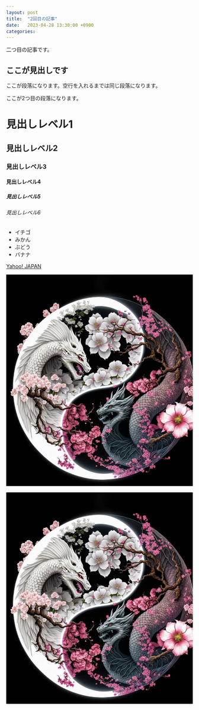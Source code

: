 ```yaml
---
layout: post
title:  "2回目の記事"
date:   2023-04-28 13:30:00 +0900
categories: 
---
```

二つ目の記事です。

## ここが見出しです
ここが段落になります。空行を入れるまでは同じ段落になります。

ここが2つ目の段落になります。

# 見出しレベル1
## 見出しレベル2
### 見出しレベル3
#### 見出しレベル4
##### 見出しレベル5
###### 見出しレベル6

- イチゴ
- みかん
- ぶどう
- バナナ

[Yahoo! JAPAN](https://www.yahoo.co.jp/)

![変わった絵](/assets/images/line%E5%86%99%E7%9C%9F.jpg)

[![変わった絵](/assets/images/line%E5%86%99%E7%9C%9F.jpg)](https://www.yahoo.co.jp/)